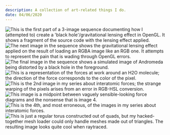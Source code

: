 ```yaml
---
description: A collection of art-related things I do.
date: 04/06/2020
---
```

<img src="../img/code.png" alt="This is the first part of a 3-image sequence documenting how I (attempted to) create a 'black hole'/gravitational lensing effect in OpenGL. It shows a fragment of the source code with the lensing effect applied.">
<img src="../img/color.png" alt="The next image in the sequence shows the gravitational lensing effect applied on the result of loading an RGBA image like an RGB one. It attempts to represent the pain that is wading through OpenGL errors.">
<img src="../img/galaxy.png" alt="The final image in the sequence shows a simulated image of Andromeda being distorted by a black hole in the foreground.">
<img src="../img/h2o.png" alt="This is a representation of the forces at work around an H2O molecule; the direction of the force corresponds to the color of the pixel." class="half"><img src="../img/h2o0.png" alt="This is the 2nd image in my series about interatomic forces; the strange warping of the pixels arises from an error in RGB-HSL conversion." class="half">
<img src="../img/h2o1.png" alt="This image is a midpoint between vaguely sensible-looking force diagrams and the nonsense that is image 4." class="half"><img src="../img/h2o2.png" alt="This is the 4th, and most erroneous, of the images in my series about interatomic forces." class="half">
<img src="../img/torus.png" alt="This is just a regular torus constructed out of quads, but my hacked-together mesh loader could only handle meshes made out of triangles. The resulting image looks quite cool when 
raytraced.">
<img src="../img/473.png" alt="">
<img src="../img/474.png" alt="" class="half"><img src="../img/475.png" alt="" class="half">
<img src="../img/476.png" alt="">